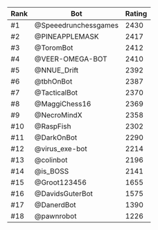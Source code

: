 Rank|Bot|Rating
---|---|---
#1|@Speeedrunchessgames|2430
#2|@PINEAPPLEMASK|2417
#3|@ToromBot|2412
#4|@VEER-OMEGA-BOT|2410
#5|@NNUE_Drift|2392
#6|@tbhOnBot|2387
#7|@TacticalBot|2370
#8|@MaggiChess16|2369
#9|@NecroMindX|2358
#10|@RaspFish|2302
#11|@DarkOnBot|2290
#12|@virus_exe-bot|2214
#13|@colinbot|2196
#14|@is_BOSS|2141
#15|@Groot123456|1655
#16|@DavidsGuterBot|1575
#17|@DanerdBot|1390
#18|@pawnrobot|1226

